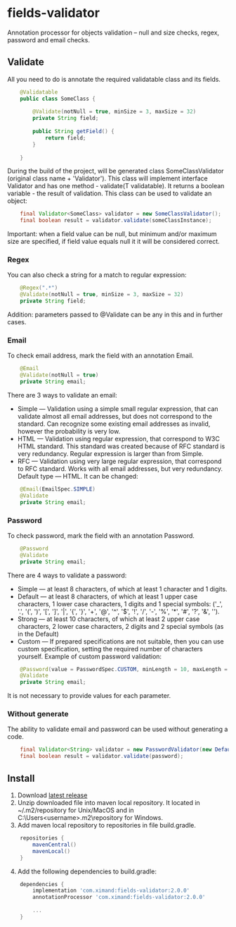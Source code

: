 # fields-validator
Annotation processor for objects validation – null and size checks, regex, password and email checks.

## Validate
All you need to do is annotate the required validatable class and its fields.
```java
    @Validatable
    public class SomeClass {
        
        @Validate(notNull = true, minSize = 3, maxSize = 32)
        private String field;
        
        public String getField() {
            return field;
        }
        
    }
```
During the build of the project, will be generated class SomeClassValidator (original class name + 'Validator'). This class will implement interface Validator<T> and has one method - validate(T validatable). It returns a boolean variable - the result of validation. This class can be used to validate an object:
```java
    final Validator<SomeClass> validator = new SomeClassValidator();
    final boolean result = validator.validate(someClassInstance);
```
Important: when a field value can be null, but minimum and/or maximum size are specified, if field value equals null it it will be considered correct.

### Regex
You can also check a string for a match to regular expression:
```java
    @Regex(".*")
    @Validate(notNull = true, minSize = 3, maxSize = 32)
    private String field;
```
Addition: parameters passed to @Validate can be any in this and in further cases.

### Email
To check email address, mark the field with an annotation Email.
```java
    @Email
    @Validate(notNull = true)
    private String email;
```
There are 3 ways to validate an email:
* Simple — Validation using a simple small regular expression, that can validate almost all email addresses, but does not correspond to the standard. Can recognize some existing email addresses as invalid, however the probability is very low.
* HTML — Validation using regular expression, that correspond to W3C HTML standard. This standard was created because of RFC standard is very redundancy. Regular expression is larger than from Simple.
* RFC — Validation using very large regular expression, that correspond to RFC standard. Works with all email addresses, but very redundancy.
Default type — HTML. It can be changed:
```java
    @Email(EmailSpec.SIMPLE)
    @Validate
    private String email;
```

### Password
To check password, mark the field with an annotation Password.
```java
    @Password
    @Validate
    private String email;
```
There are 4 ways to validate a password:
* Simple — at least 8 characters, of which at least 1 character and 1 digits.
* Default — at least 8 characters, of which at least 1 upper case characters, 1 lower case characters, 1 digits and 1 special symbols: ('_', '.', '(', ')', '[', ']', '|', '{', '}', '+', '@', '^', '$', '!', '/', '-', '%', '*', '#', '?', '&', '\').
* Strong — at least 10 characters, of which at least 2 upper case characters, 2 lower case characters, 2 digits and 2 special symbols (as in the Default)
* Custom — If prepared specifications are not suitable, then you can use custom specification, setting the required number of characters yourself.
Example of custom password validation:
```java
    @Password(value = PasswordSpec.CUSTOM, minLength = 10, maxLength = 60, lowerCase = 2, upperCase = 2, digits = 3, special = 1, allowedSpecial = "-+!$#")
    @Validate
    private String email;
```
It is not necessary to provide values for each parameter.

### Without generate
The ability to validate email and password can be used without generating a code.
```java
    final Validator<String> validator = new PasswordValidator(new DefaultPasswordSpecification());
    final boolean result = validator.validate(password);
```
    
## Install
1. Download [latest release](https://github.com/Ximand931/fields-validator/releases/tag/v2.0.0 "fields-validator v2.0.0")
2. Unzip downloaded file into maven local repository. It located in ~/.m2/repository for Unix/MacOS and in C:\Users\<username>\.m2\repository for Windows.
3. Add maven local repository to repositories in file build.gradle.
```groovy
    repositories {
        mavenCentral()
        mavenLocal()
    }
```
4. Add the following dependencies to build.gradle:
```groovy
    dependencies {
        implementation 'com.ximand:fields-validator:2.0.0'
        annotationProcessor 'com.ximand:fields-validator:2.0.0'
        
        ...
    }
```

